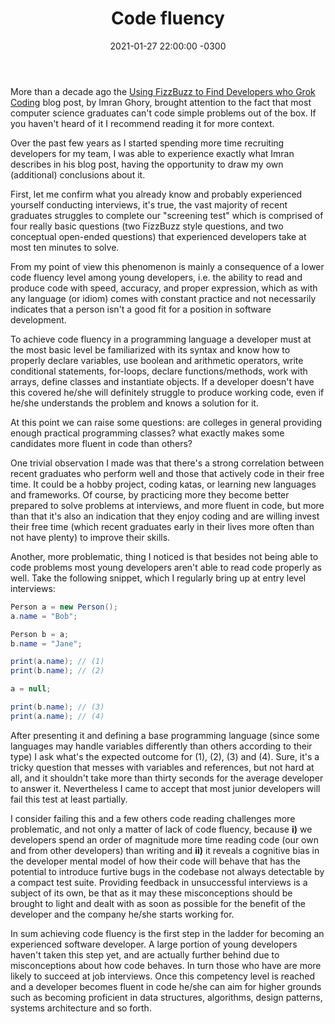 ﻿---
layout: post
title: "Code fluency"
date: 2021-01-27 22:00:00 -0300
tags: recruiting
---

More than a decade ago the [Using FizzBuzz to Find Developers who Grok Coding](https://imranontech.com/2007/01/24/using-fizzbuzz-to-find-developers-who-grok-coding/) blog post, by Imran Ghory, brought attention to the fact that most computer science graduates can't code simple problems out of the box. If you haven't heard of it I recommend reading it for more context.

Over the past few years as I started spending more time recruiting developers for my team, I was able to experience exactly what Imran describes in his blog post, having the opportunity to draw my own (additional) conclusions about it.

First, let me confirm what you already know and probably experienced yourself conducting interviews, it's true, the vast majority of recent graduates struggles to complete our "screening test" which is comprised of four really basic questions (two FizzBuzz style questions, and two conceptual open-ended questions) that experienced developers take at most ten minutes to solve.

From my point of view this phenomenon is mainly a consequence of a lower code fluency level among young developers, i.e. the ability to read and produce code with speed, accuracy, and proper expression, which as with any language (or idiom) comes with constant practice and not necessarily indicates that a person isn't a good fit for a position in software development.

To achieve code fluency in a programming language a developer must at the most basic level be familiarized with its syntax and know how to properly declare variables, use boolean and arithmetic operators, write conditional statements, for-loops, declare functions/methods, work with arrays, define classes and instantiate objects. If a developer doesn't have this covered he/she will definitely struggle to produce working code, even if he/she understands the problem and knows a solution for it.

At this point we can raise some questions: are colleges in general providing enough practical programming classes? what exactly makes some candidates more fluent in code than others?

One trivial observation I made was that there's a strong correlation between recent graduates who perform well and those that actively code in their free time. It could be a hobby project, coding katas, or learning new languages and frameworks. Of course, by practicing more they become better prepared to solve problems at interviews, and more fluent in code, but more than that it's also an indication that they enjoy coding and are willing invest their free time (which recent graduates early in their lives more often than not have plenty) to improve their skills.

Another, more problematic, thing I noticed is that besides not being able to code problems most young developers aren't able to read code properly as well. Take the following snippet, which I regularly bring up at entry level interviews:

```csharp
Person a = new Person();
a.name = "Bob";

Person b = a;
b.name = "Jane";

print(a.name); // (1)
print(b.name); // (2)

a = null;

print(b.name); // (3)
print(a.name); // (4)
```

After presenting it and defining a base programming language (since some languages may handle variables differently than others according to their type) I ask what's the expected outcome for (1), (2), (3) and (4). Sure, it's a tricky question that messes with variables and references, but not hard at all, and it shouldn't take more than thirty seconds for the average developer to answer it. Nevertheless I came to accept that most junior developers will fail this test at least partially.

I consider failing this and a few others code reading challenges more problematic, and not only a matter of lack of code fluency, because <b>i)</b> we developers spend an order of magnitude more time reading code (our own and from other developers) than writing and <b>ii)</b> it reveals a cognitive bias in the developer mental model of how their code will behave that has the potential to introduce furtive bugs in the codebase not always detectable by a compact test suite. Providing feedback in unsuccessful interviews is a subject of its own, be that as it may these misconceptions should be brought to light and dealt with as soon as possible for the benefit of the developer and the company he/she starts working for.

In sum achieving code fluency is the first step in the ladder for becoming an experienced software developer. A large portion of young developers haven't taken this step yet, and are actually further behind due to misconceptions about how code behaves. In turn those who have are more likely to succeed at job interviews. Once this competency level is reached and a developer becomes fluent in code he/she can aim for higher grounds such as becoming proficient in data structures, algorithms, design patterns, systems architecture and so forth.

